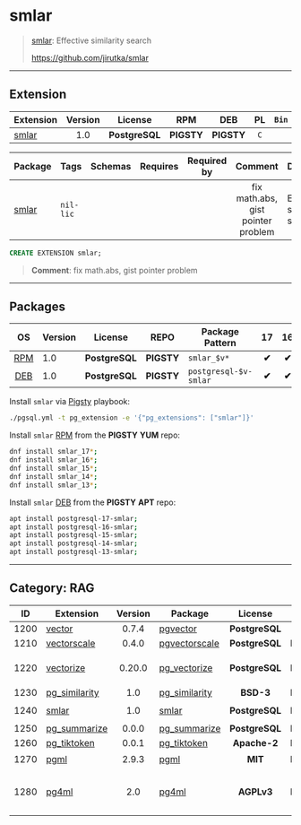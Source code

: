 # smlar


> [smlar](https://github.com/jirutka/smlar): Effective similarity search
>
> https://github.com/jirutka/smlar


-------


## Extension


| Extension | Version | License | RPM | DEB | PL | `Bin` | `LOAD` | `DYLIB` | `DDL` | `TRUST` | `RELOC` |
|-----------|:-------:|:-------:|:---:|:---:|:--:|:-----:|:------:|:-------:|:-----:|:-------:|:-------:|
| [smlar](https://github.com/jirutka/smlar) | 1.0 | **<span class="tcblue">PostgreSQL</span>** | **<span class="tcwarn">PIGSTY</span>** | **<span class="tcwarn">PIGSTY</span>** | `C` |  |  | <span class="tcblue">✔</span> | <span class="tcblue">✔</span> |  | <span class="tcblue">✔</span> |



| Package | Tags | Schemas | Requires | Required by | Comment | Description |
|---------|------|---------|----------|-------------|:-------:|-------------|
| [smlar](/smlar) | `nil-lic` |  |  |  | fix math.abs, gist pointer problem | Effective similarity search |





```sql
CREATE EXTENSION smlar;
```
> **Comment**: fix math.abs, gist pointer problem
-----------


## Packages


| OS | Version | License | REPO | Package Pattern | 17 | 16 | 15 | 14 | 13 | 12 | Dependency |
|:--:|---------|:-------:|:----:|-----------------|:--:|:--:|:--:|:--:|:--:|:--:|------------|
| [RPM](/rpm) | 1.0 | **<span class="tcblue">PostgreSQL</span>** | **<span class="tcwarn">PIGSTY</span>** | `smlar_$v*` | **<span class="tcwarn">✔</span>** | **<span class="tcwarn">✔</span>** | **<span class="tcwarn">✔</span>** | **<span class="tcwarn">✔</span>** | **<span class="tcwarn">✔</span>** |  |  |
| [DEB](/deb) | 1.0 | **<span class="tcblue">PostgreSQL</span>** | **<span class="tcwarn">PIGSTY</span>** | `postgresql-$v-smlar` | **<span class="tcwarn">✔</span>** | **<span class="tcwarn">✔</span>** | **<span class="tcwarn">✔</span>** | **<span class="tcwarn">✔</span>** | **<span class="tcwarn">✔</span>** |  |  |



Install `smlar` via [Pigsty](https://pigsty.cc/docs/pgext/usage/install/) playbook:

```bash
./pgsql.yml -t pg_extension -e '{"pg_extensions": ["smlar"]}'
```


Install `smlar` [RPM](/rpm) from the **<span class="tcwarn">PIGSTY</span>** **YUM** repo:

```bash
dnf install smlar_17*;
dnf install smlar_16*;
dnf install smlar_15*;
dnf install smlar_14*;
dnf install smlar_13*;
```


Install `smlar` [DEB](/deb) from the **<span class="tcwarn">PIGSTY</span>** **APT** repo:

```bash
apt install postgresql-17-smlar;
apt install postgresql-16-smlar;
apt install postgresql-15-smlar;
apt install postgresql-14-smlar;
apt install postgresql-13-smlar;
```


-----------


## Category: RAG


| ID | Extension | Version | Package | License | RPM | DEB | PL | Tags | Schemas | Requires | `LOAD` | `DYLIB` | `DDL` | `TRUST` | `RELOC` |
|:--:|-----------|:-------:|---------|:-------:|:---:|:---:|:--:|------|---------|----------|:------:|:-------:|:-----:|:-------:|:-------:|
| 1200 | [vector](/vector) | 0.7.4 | [pgvector](/vector) | **<span class="tcblue">PostgreSQL</span>** | **<span class="tccyan">PGDG</span>** | **<span class="tccyan">PGDG</span>** |  |  |  |  |  | <span class="tcblue">✔</span> | <span class="tcblue">✔</span> | <span class="tcwarn">✘</span> | <span class="tcblue">✔</span> |
| 1210 | [vectorscale](/vectorscale) | 0.4.0 | [pgvectorscale](/vectorscale) | **<span class="tcblue">PostgreSQL</span>** | **<span class="tcwarn">PIGSTY</span>** | **<span class="tcwarn">PIGSTY</span>** | `Rust` | `pgrx` |  | [`vector`](vector) |  | <span class="tcblue">✔</span> | <span class="tcblue">✔</span> | <span class="tcwarn">✘</span> | <span class="tcwarn">✘</span> |
| 1220 | [vectorize](/vectorize) | 0.20.0 | [pg_vectorize](/vectorize) | **<span class="tcblue">PostgreSQL</span>** | **<span class="tcwarn">PIGSTY</span>** | 14} | `Rust` | `pgrx` | `vectorize` | [`pg_cron`](pg_cron), [`pgmq`](pgmq), [`vector`](vector) |  | <span class="tcblue">✔</span> | <span class="tcblue">✔</span> | <span class="tcwarn">✘</span> | <span class="tcwarn">✘</span> |
| 1230 | [pg_similarity](/pg_similarity) | 1.0 | [pg_similarity](/pg_similarity) | **<span class="tcblue">BSD-3</span>** | **<span class="tcwarn">PIGSTY</span>** | **<span class="tccyan">PGDG</span>** |  |  |  |  |  | <span class="tcblue">✔</span> | <span class="tcblue">✔</span> | <span class="tcwarn">✘</span> | <span class="tcblue">✔</span> |
| 1240 | [smlar](/smlar) | 1.0 | [smlar](/smlar) | **<span class="tcblue">PostgreSQL</span>** | **<span class="tcwarn">PIGSTY</span>** | **<span class="tcwarn">PIGSTY</span>** | `C` | `nil-lic` |  |  |  | <span class="tcblue">✔</span> | <span class="tcblue">✔</span> |  | <span class="tcblue">✔</span> |
| 1250 | [pg_summarize](/pg_summarize) | 0.0.0 | [pg_summarize](/pg_summarize) | **<span class="tcblue">PostgreSQL</span>** | **<span class="tcwarn">PIGSTY</span>** | **<span class="tcwarn">PIGSTY</span>** | `Rust` | `pgrx` |  |  |  | <span class="tcblue">✔</span> | <span class="tcblue">✔</span> | <span class="tcwarn">✘</span> | <span class="tcwarn">✘</span> |
| 1260 | [pg_tiktoken](/pg_tiktoken) | 0.0.1 | [pg_tiktoken](/pg_tiktoken) | **<span class="tccyan">Apache-2</span>** | **<span class="tcwarn">PIGSTY</span>** | **<span class="tcwarn">PIGSTY</span>** | `Rust` | `pgrx` |  |  |  | <span class="tcblue">✔</span> | <span class="tcblue">✔</span> | <span class="tcwarn">✘</span> | <span class="tcwarn">✘</span> |
| 1270 | [pgml](/pgml) | 2.9.3 | [pgml](/pgml) | **<span class="tcblue">MIT</span>** | **<span class="tcwarn">PIGSTY</span>** | **<span class="tcwarn">PIGSTY</span>** | `Rust` | `pgrx` | `pgml` |  | <span class="tcred">❗</span> | <span class="tcblue">✔</span> | <span class="tcblue">✔</span> | <span class="tcwarn">✘</span> | <span class="tcwarn">✘</span> |
| 1280 | [pg4ml](/pg4ml) | 2.0 | [pg4ml](/pg4ml) | **<span class="tcwarn">AGPLv3</span>** | **<span class="tcwarn">PIGSTY</span>** | **<span class="tcwarn">PIGSTY</span>** | `SQL` |  |  | [`plpgsql`](plpgsql), [`tablefunc`](tablefunc), [`cube`](cube), [`plpython3u`](plpython3u) |  | <span class="tcwarn">✘</span> | <span class="tcblue">✔</span> | <span class="tcblue">✔</span> | <span class="tcblue">✔</span> |



